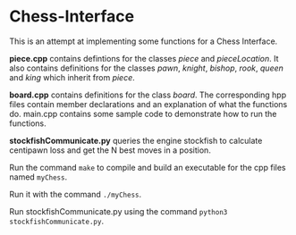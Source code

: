 # Chess-Interface

This is an attempt at implementing some functions for a Chess Interface. 

**piece.cpp** contains defintions for the classes *piece* and *pieceLocation*. It also contains definitions for the classes *pawn*, *knight*, *bishop*, *rook*, *queen* and *king* which inherit from *piece*. 

**board.cpp** contains definitions for the class *board*. The corresponding hpp files contain member declarations and an explanation of what the functions do. main.cpp contains some sample code to demonstrate how to run the functions.

**stockfishCommunicate.py** queries the engine stockfish to calculate centipawn loss and get the N best moves in a position. 

Run the command
`make`
to compile and build an executable for the cpp files named
`myChess`.

Run it with the command
`./myChess`.

Run stockfishCommunicate.py using the command
`python3 stockfishCommunicate.py`.

